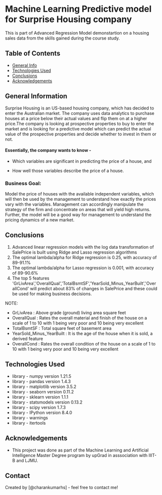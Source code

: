 # Machine Learning Predictive model for Surprise Housing company
This is part of Advanced Regression Model demonstartion on a housing sales data from the skills gained during the course study.

## Table of Contents
* [General Info](#general-information)
* [Technologies Used](#technologies-used)
* [Conclusions](#conclusions)
* [Acknowledgements](#acknowledgements)


## General Information
Surprise Housing is an US-based housing company, which has decided to enter the Australian market. The company uses data analytics to purchase houses at a price below their actual values and flip them on at a higher price.The company is looking at prospective properties to buy to enter the market and is looking for a predictive model which can predict the actual value of the prospective properties and decide whether to invest in them or not.

#### Essentially, the company wants to know - 
* Which variables are significant in predicting the price of a house, and

* How well those variables describe the price of a house.

### Business Goal:
Model the price of houses with the available independent variables, which will then be used by the management to understand how exactly the prices vary with the variables. Management can accordingly manipulate the strategy of the firm and concentrate on areas that will yield high returns. Further, the model will be a good way for management to understand the pricing dynamics of a new market.

## Conclusions

1. Advanced linear regression models with the log data transformation of SalePrice is built using Ridge and Lasso regression algorithms
2. The optimal lambda/alpha for Ridge regression is 0.25, with accuracy of 89-91.1%
3. The optimal lambda/alpha for Lasso regression is 0.001, with accuracy of 89-90.6%
4. The top 5 features 'GrLivArea','OverallQual','TotalBsmtSF','YearSold_Minus_YearBuilt','OverallCond' will predict about 83% of changes in SalePrice and these could be used for making business decisions.

NOTE: 
* GrLivArea : Above grade (ground) living area square feet<br>
* OverallQual : Rates the overall material and finish of the house on a scale of 1 to 10 with 1 being very poor and 10 being very excellent
* TotalBsmtSF : Total square feet of basement area
* YearSold_Minus_YearBuilt : It is the age of the house when it is sold, a derived feature
* OverallCond : Rates the overall condition of the house on a scale of 1 to 10 with 1 being very poor and 10 being very excellent


## Technologies Used
- library -  numpy  version  1.21.5
- library -  pandas  version  1.4.3
- library -  matplotlib  version  3.5.2
- library -  seaborn  version  0.11.2
- library -  sklearn  version  1.1.1
- library -  statsmodels  version  0.13.2
- library -  scipy  version  1.7.3
- library -  IPython  version  8.4.0
- library -  warnings
- library -  itertools

## Acknowledgements

- This project was done as part of the Machine Learning and Artificial Intelligence Master Degree program by upGrad in asssociation with IIIT-B and LJMU.


## Contact
Created by [@charankumarhs] - feel free to contact me!
